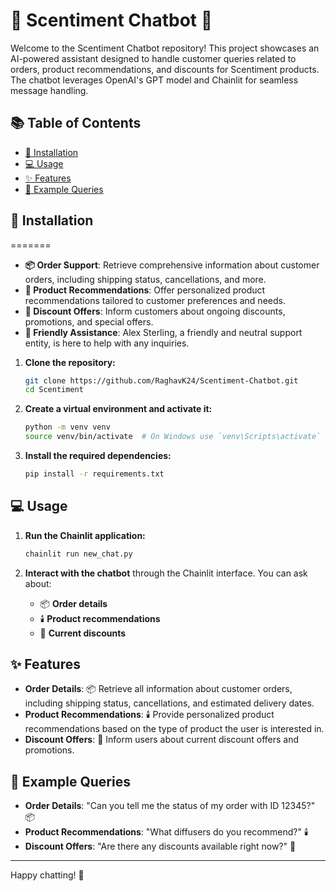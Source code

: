 # 🌸 Scentiment Chatbot 🌸

Welcome to the Scentiment Chatbot repository! This project showcases an AI-powered assistant designed to handle customer queries related to orders, product recommendations, and discounts for Scentiment products. The chatbot leverages OpenAI's GPT model and Chainlit for seamless message handling.

## 📚 Table of Contents

- [🚀 Installation](#installation)
- [💻 Usage](#usage)
- [✨ Features](#features)
- [💬 Example Queries](#example-queries)

## 🚀 Installation

=======

- **📦 Order Support**: Retrieve comprehensive information about customer orders, including shipping status, cancellations, and more.
- **🏅 Product Recommendations**: Offer personalized product recommendations tailored to customer preferences and needs.
- **💸 Discount Offers**: Inform customers about ongoing discounts, promotions, and special offers.
- **🤗 Friendly Assistance**: Alex Sterling, a friendly and neutral support entity, is here to help with any inquiries.


1. **Clone the repository:**

   ```bash
   git clone https://github.com/RaghavK24/Scentiment-Chatbot.git
   cd Scentiment
   ```
2. **Create a virtual environment and activate it:**

   ```bash
   python -m venv venv
   source venv/bin/activate  # On Windows use `venv\Scripts\activate`
   ```
3. **Install the required dependencies:**

   ```bash
   pip install -r requirements.txt
   ```

## 💻 Usage

1. **Run the Chainlit application:**

   ```bash
   chainlit run new_chat.py
   ```
2. **Interact with the chatbot** through the Chainlit interface. You can ask about:

   - 📦 **Order details**
   - 🕯️ **Product recommendations**
   - 💸 **Current discounts**

## ✨ Features

- **Order Details**: 📦 Retrieve all information about customer orders, including shipping status, cancellations, and estimated delivery dates.
- **Product Recommendations**: 🕯️ Provide personalized product recommendations based on the type of product the user is interested in.
- **Discount Offers**: 💸 Inform users about current discount offers and promotions.

## 💬 Example Queries

- **Order Details**: "Can you tell me the status of my order with ID 12345?" 📦
- **Product Recommendations**: "What diffusers do you recommend?" 🕯️
- **Discount Offers**: "Are there any discounts available right now?" 💸

---

Happy chatting! 🌟

